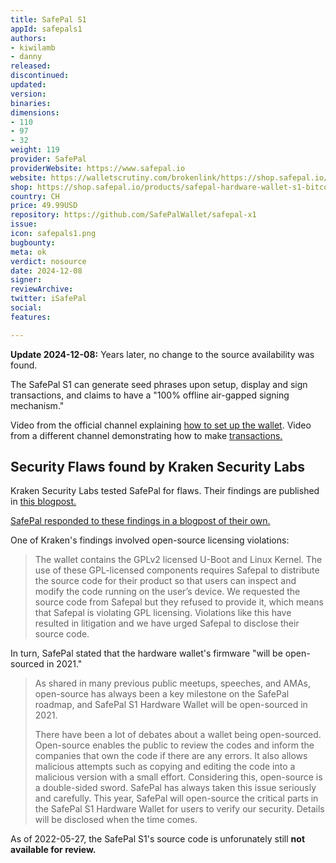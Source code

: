 ```yaml
---
title: SafePal S1
appId: safepals1
authors:
- kiwilamb
- danny
released: 
discontinued: 
updated: 
version: 
binaries: 
dimensions:
- 110
- 97
- 32
weight: 119
provider: SafePal
providerWebsite: https://www.safepal.io
website: https://walletscrutiny.com/brokenlink/https://shop.safepal.io/products/safepal-hardware-wallet-s1-bitcoin-wallet
shop: https://shop.safepal.io/products/safepal-hardware-wallet-s1-bitcoin-wallet
country: CH
price: 49.99USD
repository: https://github.com/SafePalWallet/safepal-x1
issue: 
icon: safepals1.png
bugbounty: 
meta: ok
verdict: nosource
date: 2024-12-08
signer: 
reviewArchive: 
twitter: iSafePal
social: 
features: 

---
```


**Update 2024-12-08:** Years later, no change to the source availability was found.

The SafePal S1 can generate seed phrases upon setup, display and sign transactions, and claims to have a "100% offline air-gapped signing mechanism."

Video from the official channel explaining [how to set up the wallet](https://www.youtube.com/watch?v=nM8CvdyTFx8). 
Video from a different channel demonstrating how to make [transactions.]((https://www.youtube.com/watch?v=7MGlcmQTCfs))

## Security Flaws found by Kraken Security Labs

Kraken Security Labs tested SafePal for flaws. Their findings are published in [this blogpost.](https://blog.kraken.com/post/7874/kraken-security-labs-finds-flaws-in-safepal-s1-hardware-wallet/)

[SafePal responded to these findings in a blogpost of their own.](https://blog.safepal.io/our-response-to-the-security-findings-from-kraken-security-labs/)

One of Kraken's findings involved open-source licensing violations:

> The wallet contains the GPLv2 licensed U-Boot and Linux Kernel. The use of these GPL-licensed components requires Safepal to distribute the source code for their product so that users can inspect and modify the code running on the user’s device. We requested the source code from Safepal but they refused to provide it, which means that Safepal is violating GPL licensing. Violations like this have resulted in litigation and we have urged Safepal to disclose their source code. 

In turn, SafePal stated that the hardware wallet's firmware "will be open-sourced in 2021."

> As shared in many previous public meetups, speeches, and AMAs, open-source has always been a key milestone on the SafePal roadmap, and SafePal S1 Hardware Wallet will be open-sourced in 2021.
>
> There have been a lot of debates about a wallet being open-sourced. Open-source enables the public to review the codes and inform the companies that own the code if there are any errors. It also allows malicious attempts such as copying and editing the code into a malicious version with a small effort. Considering this, open-source is a double-sided sword. SafePal has always taken this issue seriously and carefully. This year, SafePal will open-source the critical parts in the SafePal S1 Hardware Wallet for users to verify our security. Details will be disclosed when the time comes.

As of 2022-05-27, the SafePal S1's source code is unforunately still **not available for review.**